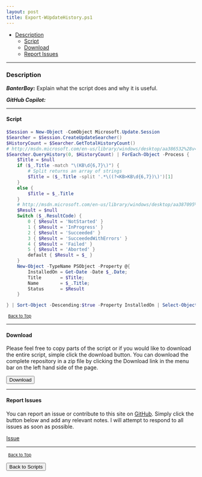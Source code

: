 ```yaml
---
layout: post
title: Export-WUpdateHistory.ps1
---
```


- [Description](#description)
  - [Script](#script)
  - [Download](#download)
  - [Report Issues](#report-issues)

---

### Description

**_BanterBoy:_** Explain what the script does and why it is useful.

**_GitHub Copilot:_**

---

#### Script

```powershell
$Session = New-Object -ComObject Microsoft.Update.Session
$Searcher = $Session.CreateUpdateSearcher()
$HistoryCount = $Searcher.GetTotalHistoryCount()
# http://msdn.microsoft.com/en-us/library/windows/desktop/aa386532%28v=vs.85%29.aspx
$Searcher.QueryHistory(0, $HistoryCount) | ForEach-Object -Process {
    $Title = $null
    if ($_.Title -match "\(KB\d{6,7}\)") {
        # Split returns an array of strings
        $Title = ($_.Title -split '.*\((?<KB>KB\d{6,7})\)')[1]
    }
    else {
        $Title = $_.Title
    }
    # http://msdn.microsoft.com/en-us/library/windows/desktop/aa387095%28v=vs.85%29.aspx
    $Result = $null
    Switch ($_.ResultCode) {
        0 { $Result = 'NotStarted' }
        1 { $Result = 'InProgress' }
        2 { $Result = 'Succeeded' }
        3 { $Result = 'SucceededWithErrors' }
        4 { $Result = 'Failed' }
        5 { $Result = 'Aborted' }
        default { $Result = $_ }
    }
    New-Object -TypeName PSObject -Property @{
        InstalledOn = Get-Date -Date $_.Date;
        Title       = $Title;
        Name        = $_.Title;
        Status      = $Result
    }

} | Sort-Object -Descending:$true -Property InstalledOn | Select-Object -Property * -ExcludeProperty Name | Format-Table -AutoSize -Wrap
```

<span style="font-size:11px;"><a href="#"><i class="fas fa-caret-up" aria-hidden="true" style="color: white; margin-right:5px;"></i>Back to Top</a></span>

---

#### Download

Please feel free to copy parts of the script or if you would like to download the entire script, simple click the download button. You can download the complete repository in a zip file by clicking the Download link in the menu bar on the left hand side of the page.

<button class="btn" type="submit" onclick="window.open('/PowerShell/scripts/windowsUpdates/Export-WUpdateHistory.ps1')">
    <i class="fa fa-cloud-download-alt">
    </i>
        Download
</button>

---

#### Report Issues

You can report an issue or contribute to this site on <a href="https://github.com/BanterBoy/scripts-blog/issues">GitHub</a>. Simply click the button below and add any relevant notes. I will attempt to respond to all issues as soon as possible.

<!-- Place this tag where you want the button to render. -->

<a class="github-button" href="https://github.com/BanterBoy/scripts-blog/issues/new?title=Export-WUpdateHistory.ps1&body=There is a problem with this function. Please find details below." data-show-count="true" aria-label="Issue BanterBoy/scripts-blog on GitHub">Issue</a>

---

<span style="font-size:11px;"><a href="#"><i class="fas fa-caret-up" aria-hidden="true" style="color: white; margin-right:5px;"></i>Back to Top</a></span>

<a href="/menu/_pages/scripts.html">
    <button class="btn">
        <i class='fas fa-reply'>
        </i>
            Back to Scripts
    </button>
</a>

[1]: http://ecotrust-canada.github.io/markdown-toc
[2]: https://github.com/googlearchive/code-prettify
